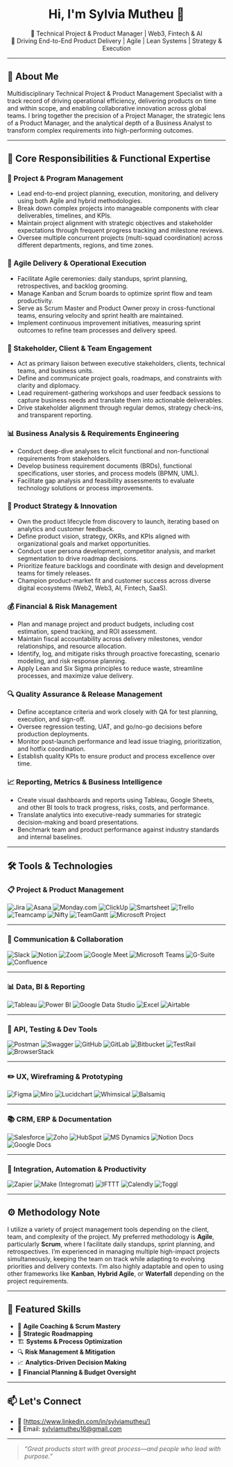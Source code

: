<h1 align="center">Hi, I'm Sylvia Mutheu 👋</h1>

<p align="center">
  🚀 Technical Project & Product Manager | Web3, Fintech & AI<br>
  🧠 Driving End-to-End Product Delivery | Agile | Lean Systems | Strategy & Execution<br>
</p>

---

## 🚀 About Me

Multidisciplinary Technical Project & Product Management Specialist with a track record of driving operational efficiency, delivering products on time and within scope, and enabling collaborative innovation across global teams. I bring together the precision of a Project Manager, the strategic lens of a Product Manager, and the analytical depth of a Business Analyst to transform complex requirements into high-performing outcomes.

---

## 🔧 Core Responsibilities & Functional Expertise

### 🎯 Project & Program Management
- Lead end-to-end project planning, execution, monitoring, and delivery using both Agile and hybrid methodologies.
- Break down complex projects into manageable components with clear deliverables, timelines, and KPIs.
- Maintain project alignment with strategic objectives and stakeholder expectations through frequent progress tracking and milestone reviews.
- Oversee multiple concurrent projects (multi-squad coordination) across different departments, regions, and time zones.

### 🔁 Agile Delivery & Operational Execution
- Facilitate Agile ceremonies: daily standups, sprint planning, retrospectives, and backlog grooming.
- Manage Kanban and Scrum boards to optimize sprint flow and team productivity.
- Serve as Scrum Master and Product Owner proxy in cross-functional teams, ensuring velocity and sprint health are maintained.
- Implement continuous improvement initiatives, measuring sprint outcomes to refine team processes and delivery speed.

### 👥 Stakeholder, Client & Team Engagement
- Act as primary liaison between executive stakeholders, clients, technical teams, and business units.
- Define and communicate project goals, roadmaps, and constraints with clarity and diplomacy.
- Lead requirement-gathering workshops and user feedback sessions to capture business needs and translate them into actionable deliverables.
- Drive stakeholder alignment through regular demos, strategy check-ins, and transparent reporting.

### 📊 Business Analysis & Requirements Engineering
- Conduct deep-dive analyses to elicit functional and non-functional requirements from stakeholders.
- Develop business requirement documents (BRDs), functional specifications, user stories, and process models (BPMN, UML).
- Facilitate gap analysis and feasibility assessments to evaluate technology solutions or process improvements.

### 🧠 Product Strategy & Innovation
- Own the product lifecycle from discovery to launch, iterating based on analytics and customer feedback.
- Define product vision, strategy, OKRs, and KPIs aligned with organizational goals and market opportunities.
- Conduct user persona development, competitor analysis, and market segmentation to drive roadmap decisions.
- Prioritize feature backlogs and coordinate with design and development teams for timely releases.
- Champion product-market fit and customer success across diverse digital ecosystems (Web2, Web3, AI, Fintech, SaaS).

### 💰 Financial & Risk Management
- Plan and manage project and product budgets, including cost estimation, spend tracking, and ROI assessment.
- Maintain fiscal accountability across delivery milestones, vendor relationships, and resource allocation.
- Identify, log, and mitigate risks through proactive forecasting, scenario modeling, and risk response planning.
- Apply Lean and Six Sigma principles to reduce waste, streamline processes, and maximize value delivery.

### 🔍 Quality Assurance & Release Management
- Define acceptance criteria and work closely with QA for test planning, execution, and sign-off.
- Oversee regression testing, UAT, and go/no-go decisions before production deployments.
- Monitor post-launch performance and lead issue triaging, prioritization, and hotfix coordination.
- Establish quality KPIs to ensure product and process excellence over time.

### 📈 Reporting, Metrics & Business Intelligence
- Create visual dashboards and reports using Tableau, Google Sheets, and other BI tools to track progress, risks, costs, and performance.
- Translate analytics into executive-ready summaries for strategic decision-making and board presentations.
- Benchmark team and product performance against industry standards and internal baselines.

---

## 🛠️ Tools & Technologies

### 📋 Project & Product Management  
![Jira](https://img.shields.io/badge/Jira-0052CC?style=flat&logo=jira&logoColor=white)  ![Asana](https://img.shields.io/badge/Asana-273347?style=flat&logo=asana&logoColor=white)  ![Monday.com](https://img.shields.io/badge/Monday.com-000?style=flat&logo=monday.com&logoColor=white)  ![ClickUp](https://img.shields.io/badge/ClickUp-7B68EE?style=flat&logo=clickup&logoColor=white)  ![Smartsheet](https://img.shields.io/badge/Smartsheet-003366?style=flat&logo=smartsheet&logoColor=white)  ![Trello](https://img.shields.io/badge/Trello-0052CC?style=flat&logo=trello&logoColor=white)  ![Teamcamp](https://img.shields.io/badge/Teamcamp-6DB33F?style=flat&logo=teamwork&logoColor=white)  ![Nifty](https://img.shields.io/badge/Nifty-6762E8?style=flat&logo=nifty&logoColor=white)  ![TeamGantt](https://img.shields.io/badge/TeamGantt-6747ED?style=flat&logo=teamgantt&logoColor=white)  ![Microsoft Project](https://img.shields.io/badge/MS%20Project-217346?style=flat&logo=microsoft&logoColor=white)

---

### 🤝 Communication & Collaboration  
![Slack](https://img.shields.io/badge/Slack-4A154B?style=flat&logo=slack&logoColor=white)  ![Notion](https://img.shields.io/badge/Notion-000000?style=flat&logo=notion&logoColor=white)  ![Zoom](https://img.shields.io/badge/Zoom-2D8CFF?style=flat&logo=zoom&logoColor=white)  ![Google Meet](https://img.shields.io/badge/Google%20Meet-00897B?style=flat&logo=google-meet&logoColor=white)  ![Microsoft Teams](https://img.shields.io/badge/MS%20Teams-6264A7?style=flat&logo=microsoft-teams&logoColor=white)  ![G-Suite](https://img.shields.io/badge/G--Suite-4285F4?style=flat&logo=google&logoColor=white)  ![Confluence](https://img.shields.io/badge/Confluence-172B4D?style=flat&logo=confluence&logoColor=white)

---

### 📊 Data, BI & Reporting  
![Tableau](https://img.shields.io/badge/Tableau-E97627?style=flat&logo=tableau&logoColor=white)  ![Power BI](https://img.shields.io/badge/PowerBI-F2C811?style=flat&logo=powerbi&logoColor=black)  ![Google Data Studio](https://img.shields.io/badge/Data%20Studio-4285F4?style=flat&logo=google-analytics&logoColor=white)  ![Excel](https://img.shields.io/badge/Microsoft%20Excel-217346?style=flat&logo=microsoft-excel&logoColor=white)  ![Airtable](https://img.shields.io/badge/Airtable-18BFFF?style=flat&logo=airtable&logoColor=white)

---

### 🧪 API, Testing & Dev Tools  
![Postman](https://img.shields.io/badge/Postman-FF6C37?style=flat&logo=postman&logoColor=white)  ![Swagger](https://img.shields.io/badge/Swagger-85EA2D?style=flat&logo=swagger&logoColor=black)  ![GitHub](https://img.shields.io/badge/GitHub-181717?style=flat&logo=github&logoColor=white)  ![GitLab](https://img.shields.io/badge/GitLab-FC6D26?style=flat&logo=gitlab&logoColor=white)  ![Bitbucket](https://img.shields.io/badge/Bitbucket-0052CC?style=flat&logo=bitbucket&logoColor=white)  ![TestRail](https://img.shields.io/badge/TestRail-1D3557?style=flat&logoColor=white)  ![BrowserStack](https://img.shields.io/badge/BrowserStack-FF6C37?style=flat&logo=browserstack&logoColor=white)

---

### ✏️ UX, Wireframing & Prototyping  
![Figma](https://img.shields.io/badge/Figma-F24E1E?style=flat&logo=figma&logoColor=white)  ![Miro](https://img.shields.io/badge/Miro-FFD02F?style=flat&logo=miro&logoColor=black)  ![Lucidchart](https://img.shields.io/badge/Lucidchart-FF8000?style=flat&logo=lucidchart&logoColor=white)  ![Whimsical](https://img.shields.io/badge/Whimsical-5333ED?style=flat&logo=whimsical&logoColor=white)  ![Balsamiq](https://img.shields.io/badge/Balsamiq-000000?style=flat&logo=balsamiq&logoColor=white)

---

### 📚 CRM, ERP & Documentation  
![Salesforce](https://img.shields.io/badge/Salesforce-00A1E0?style=flat&logo=salesforce&logoColor=white)  ![Zoho](https://img.shields.io/badge/Zoho-FC420A?style=flat&logo=zoho&logoColor=white)  ![HubSpot](https://img.shields.io/badge/HubSpot-FF7A59?style=flat&logo=hubspot&logoColor=white)  ![MS Dynamics](https://img.shields.io/badge/MS%20Dynamics-002050?style=flat&logo=microsoft-dynamics-365&logoColor=white)  ![Notion Docs](https://img.shields.io/badge/Notion%20Docs-000000?style=flat&logo=notion&logoColor=white)  ![Google Docs](https://img.shields.io/badge/Google%20Docs-4285F4?style=flat&logo=google-docs&logoColor=white)

---

### 🔌 Integration, Automation & Productivity  
![Zapier](https://img.shields.io/badge/Zapier-FF4A00?style=flat&logo=zapier&logoColor=white)  ![Make (Integromat)](https://img.shields.io/badge/Make-6B4DFF?style=flat&logo=make&logoColor=white)  ![IFTTT](https://img.shields.io/badge/IFTTT-000000?style=flat&logo=ifttt&logoColor=white)  ![Calendly](https://img.shields.io/badge/Calendly-006BFF?style=flat&logo=calendly&logoColor=white)  ![Toggl](https://img.shields.io/badge/Toggl-E01B84?style=flat&logo=toggl&logoColor=white)

---

## ⚙️ Methodology Note

I utilize a variety of project management tools depending on the client, team, and complexity of the project. My preferred methodology is **Agile**, particularly **Scrum**, where I facilitate daily standups, sprint planning, and retrospectives. I’m experienced in managing multiple high-impact projects simultaneously, keeping the team on track while adapting to evolving priorities and delivery contexts. I'm also highly adaptable and open to using other frameworks like **Kanban**, **Hybrid Agile**, or **Waterfall** depending on the project requirements.

---

## 📌 Featured Skills

- 🎯 **Agile Coaching & Scrum Mastery**  
- 🧭 **Strategic Roadmapping**  
- 🏗️ **Systems & Process Optimization**  
- 🔍 **Risk Management & Mitigation**  
- 📈 **Analytics-Driven Decision Making**  
- 💸 **Financial Planning & Budget Oversight**

---

## 📫 Let's Connect

- 💼 [https://www.linkedin.com/in/sylviamutheu/]   
- 💌 Email: [sylviamutheu16@gmail.com](mailto:youremail@example.com)

---

> _“Great products start with great process—and people who lead with purpose.”_

